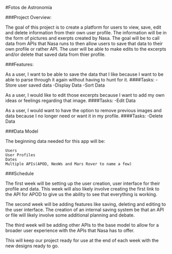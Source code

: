 #Fotos de Astronomía

###Project Overview:

The goal of this project is to create a platform for users to view, save, edit and delete information from their own user profile.
The information will be in the form of pictures and exerpts created by Nasa. The goal will be to call data from APIs that Nasa runs
to then allow users to save that data to their own profile or rather API. The user will be able to make edits to the excerpts and/or
delete that saved data from thier profile.

###Features:

As a user, I want to be able to save the data that I like because I want to be able to parse through it again without having to hunt for it.
    ####Tasks:
    -Store user saved data
    -Display Data
    -Sort Data

As a user, I would like to edit those excerpts because I want to add my own ideas or feelings regarding that image.
    ####Tasks:
    -Edit Data

As a user, I would want to have the option to remove previous images and data because I no longer need or want it in my profile.
    ####Tasks:
    -Delete Data

###Data Model

The beginning data needed for this app will be:

    Users
    User Profiles
    Dates
    Multiple APIs(APOD, NeoWs and Mars Rover to name a few)
    
###Schedule

The first week will be setting up the user creation, user interface for their profile and data. This week will also likely involve
creating the first link to the API for APOD to give us the ability to see that everything is working. 

The second week will be adding features like saving, deleting and editing to the user interface. The creation of an internal saving system be that an API or file
will likely involve some additional planning and debate.

The third week will be adding other APIs to the base model to allow for a broader user experience with the APIs that Nasa has to offer.

This will keep our project ready for use at the end of each week with the new designs ready to go.
